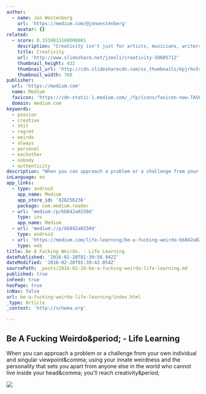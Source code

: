 ```yaml
---
author:
  - name: Jon Westenberg
    url: 'https://medium.com/@jonwestenberg'
    avatar: {}
related:
  - score: 0.5559815168000001
    description: "Creativity isn't just for artists, musicians, writers, and designers. We all have the ability to be excellent creative thinkers. - https://www.milestechnologi..."
    title: Creativity
    url: 'http://www.slideshare.net/jzeoli/creativity-50605712'
    thumbnail_height: 432
    thumbnail_url: 'http://cdn.slidesharecdn.com/ss_thumbnails/kpjrhx5stgaqoaesnh7r-signature-3f945d39ba23dd9cfcfd3fee5874bd5293c55aa2180b30512d3379a1f65479ee-poli-150716175148-lva1-app6892-thumbnail-4.jpg?cb=1438021298'
    thumbnail_width: 768
publisher:
  url: 'https://medium.com'
  name: Medium
  favicon: 'https://cdn-static-1.medium.com/_/fp/icons/favicon-new.TAS6uQ-Y7kcKgi0xjcYHXw.ico'
  domain: medium.com
keywords:
  - passion
  - creative
  - shit
  - regret
  - weirdo
  - always
  - personal
  - eachother
  - nobody
  - authenticity
description: "When you can approach a problem or a challenge from your own individual and singular viewpoint, using your innate weirdness and the personality that sets you apart from anyone else in the world who cannot live inside your head, you'll reach creativity."
inLanguage: en
app_links:
  - type: android
    app_name: Medium
    app_store_id: '828256236'
    package: com.medium.reader
  - url: 'medium:/p/bb842a0250d'
    type: ios
    app_name: Medium
  - url: 'medium://p/bb842a0250d'
    type: android
  - url: 'https://medium.com/life-learning/be-a-fucking-weirdo-bb842a0250d'
    type: web
title: Be A Fucking Weirdo. - Life Learning
datePublished: '2016-02-20T01:39:56.942Z'
dateModified: '2016-02-20T01:39:42.054Z'
sourcePath: _posts/2016-02-20-be-a-fucking-weirdo-life-learning.md
published: true
inFeed: true
hasPage: true
inNav: false
url: be-a-fucking-weirdo-life-learning/index.html
_type: Article
_context: 'http://schema.org'

---
```

<article style=""><h1>Be A Fucking Weirdo&amp;period; - Life Learning</h1><p>When you can approach a problem or a challenge from your own individual and singular viewpoint&amp;comma; using your innate weirdness and the personality that sets you apart from anyone else in the world who cannot live inside your head&amp;comma; you'll reach creativity&amp;period;</p><img src="https://cdn-images-1.medium.com/max/2000/1*zKfodSXh85LX5nhF4_wjpQ.jpeg" /></article>